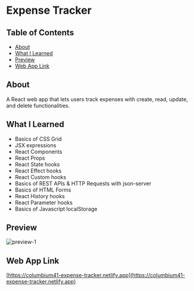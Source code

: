# Expense Tracker

## Table of Contents
- [About](#About)
- [What I Learned](#What-I-Learned)
- [Preview](#Preview)
- [Web App Link](#Web-App-Link)

## About
A React web app that lets users track expenses with create, read, update, and delete functionalities. 

## What I Learned
- Basics of CSS Grid
- JSX expressions
- React Components
- React Props
- React State hooks
- React Effect hooks
- React Custom hooks
- Basics of REST APIs & HTTP Requests with json-server
- Basics of HTML Forms
- React History hooks
- React Parameter hooks
- Basics of Javascript localStorage

## Preview
![preview-1](https://user-images.githubusercontent.com/75919484/216506537-6acf4fef-3789-42ff-a40a-99b24844949d.png)

## Web App Link
[https://columbium41-expense-tracker.netlify.app](https://columbium41-expense-tracker.netlify.app)
